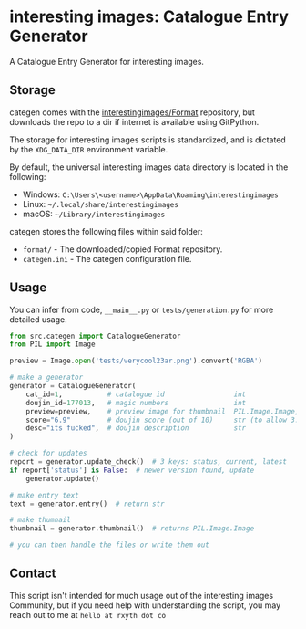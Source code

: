 # interesting images: Catalogue Entry Generator

A Catalogue Entry Generator for interesting images.

## Storage

categen comes with the
[interestingimages/Format]('https://github.com/interestingimages/Format')
repository, but downloads the repo to a dir if internet is available using GitPython.

The storage for interesting images scripts is standardized, and is dictated by the
`XDG_DATA_DIR` environment variable.

By default, the universal interesting images data directory is located in the following:

- Windows: `C:\Users\<username>\AppData\Roaming\interestingimages`
- Linux: `~/.local/share/interestingimages`
- macOS: `~/Library/interestingimages`

categen stores the following files within said folder:

- `format/` - The downloaded/copied Format repository.
- `categen.ini` - The categen configuration file.

## Usage

You can infer from code, `__main__.py` or `tests/generation.py` for more detailed usage.

```python
from src.categen import CatalogueGenerator
from PIL import Image

preview = Image.open('tests/verycool23ar.png').convert('RGBA')

# make a generator
generator = CatalogueGenerator(
    cat_id=1,           # catalogue id                 int
    doujin_id=177013,   # magic numbers                int
    preview=preview,    # preview image for thumbnail  PIL.Image.Image,
    score="6.9"         # doujin score (out of 10)     str (to allow 3.5 or meh)
    desc="its fucked",  # doujin description           str
)

# check for updates
report = generator.update_check()  # 3 keys: status, current, latest
if report['status'] is False:  # newer version found, update
    generator.update()

# make entry text
text = generator.entry()  # return str

# make thumnail
thumbnail = generator.thumbnail()  # returns PIL.Image.Image

# you can then handle the files or write them out
```

## Contact

This script isn't intended for much usage out of the interesting images Community,
but if you need help with understanding the script, you may reach out to me at
`hello at rxyth dot co`
